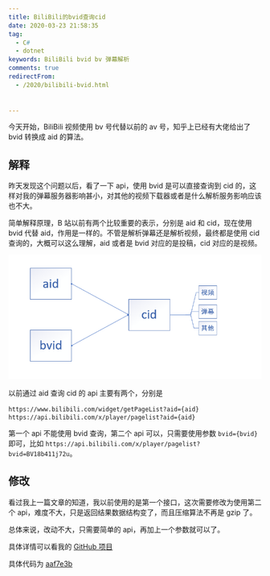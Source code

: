 ```yaml
---
title: BiliBili的bvid查询cid
date: 2020-03-23 21:58:35
tag: 
  - C#
  - dotnet
keywords: BiliBili bvid bv 弹幕解析
comments: true
redirectFrom:
  - /2020/bilibili-bvid.html


---
```


今天开始，BiliBili 视频使用 bv 号代替以前的 av 号，知乎上已经有大佬给出了 bvid 转换成 aid 的算法。

<!-- more -->

## 解释

昨天发现这个问题以后，看了一下 api，使用 bvid 是可以直接查询到 cid 的，这样对我的弹幕服务器影响甚小，对其他的视频下载器或者是什么解析服务影响应该也不大。

简单解释原理，B 站以前有两个比较重要的表示，分别是 aid 和 cid，现在使用 bvid 代替 aid，作用是一样的。不管是解析弹幕还是解析视频，最终都是使用 cid 查询的，大概可以这么理解，aid 或者是 bvid 对应的是投稿，cid 对应的是视频。

![](./img/Snipaste_2020-03-24_09-46-00.png)

以前通过 aid 查询 cid 的 api 主要有两个，分别是

```
https://www.bilibili.com/widget/getPageList?aid={aid}
https://api.bilibili.com/x/player/pagelist?aid={aid}
```

第一个 api 不能使用 bvid 查询，第二个 api 可以，只需要使用参数 `bvid={bvid}` 即可，比如 `https://api.bilibili.com/x/player/pagelist?bvid=BV18b411j72u`。

## 修改

看过我上一篇文章的知道，我以前使用的是第一个接口，这次需要修改为使用第二个 api，难度不大，只是返回结果数据结构变了，而且压缩算法不再是 gzip 了。

总体来说，改动不大，只需要简单的 api，再加上一个参数就可以了。

具体详情可以看我的 [GitHub 项目](https://github.com/MonoLogueChi/Danmu.Server)

具体代码为 [aaf7e3b ](https://github.com/MonoLogueChi/Danmu.Server/commit/9abca85302d91f0ff72a80abd5232256f78c2e2f)
